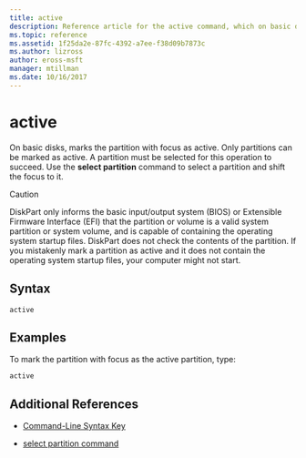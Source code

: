 ```yaml
---
title: active
description: Reference article for the active command, which on basic disks, marks the partition with focus as active.
ms.topic: reference
ms.assetid: 1f25da2e-87fc-4392-a7ee-f38d09b7873c
ms.author: lizross
author: eross-msft
manager: mtillman
ms.date: 10/16/2017
---
```


# active

On basic disks, marks the partition with focus as active. Only partitions can be marked as active. A partition must be selected for this operation to succeed. Use the **select partition** command to select a partition and shift the focus to it.

> [!CAUTION]
> DiskPart only informs the basic input/output system (BIOS) or Extensible Firmware Interface (EFI) that the partition or volume is a valid system partition or system volume, and is capable of containing the operating system startup files. DiskPart does not check the contents of the partition. If you mistakenly mark a partition as active and it does not contain the operating system startup files, your computer might not start.

## Syntax

```
active
```

## Examples

To mark the partition with focus as the active partition, type:

```
active
```

## Additional References

- [Command-Line Syntax Key](command-line-syntax-key.md)

- [select partition command](select-partition.md)
